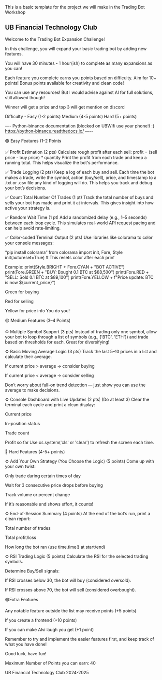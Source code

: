 This is a basic template for the project we will make in the Trading Bot Workshop

UB Financial Technology Club
----------------------------------

Welcome to the Trading Bot Expansion Challenge!

In this challenge, you will expand your basic trading bot by adding new features.

You will have 30 minutes - 1 hour(ish) to complete as many expansions as you can!

Each feature you complete earns you points based on difficulty.
Aim for 10+ points! Bonus points available for creativity and clean code!

You can use any resources! But I would advise against AI for full solutions, still allowed though!

Winner will get a prize and top 3 will get mention on discord

Difficulty - 
Easy (1-2 points)
Medium (4-5 points)
Hard (5+ points)

—-
Python-binance documentation (blocked on UBWifi use your phone!) :(
https://python-binance.readthedocs.io/
—--

🟢 Easy Features (1–2 Points


✅ Profit Estimation (2 pts)
Calculate rough profit after each sell:
profit = (sell price - buy price) * quantity
Print the profit from each trade and keep a running total. This helps visualize the bot's performance.

✅ Trade Logging (2 pts)
Keep a log of each buy and sell. Each time the bot makes a trade, write the symbol, action (buy/sell), price, and timestamp to a .txt or .csv file any kind of logging will do. This helps you track and debug your bot’s decisions.


✅  Count Total Number Of Trades (1 pt)
Track the total number of buys and sells your bot has made and print it at intervals. This gives insight into how active your strategy is.

✅  Random Wait Time (1 pt)
Add a randomized delay (e.g., 1–5 seconds) between each loop cycle. This simulates real-world API request pacing and can help avoid rate-limiting.

✅ Color-coded Terminal Output (2 pts)
Use libraries like colorama to color your console messages:

“pip install colorama”
from colorama import init, Fore, Style
init(autoreset=True)  # This resets color after each print

Example:
print(Style.BRIGHT + Fore.CYAN + "BOT ACTIVE")
print(Fore.GREEN + "BUY: Bought 0.1 BTC at $88,500")
print(Fore.RED + "SELL: Sold 0.1 BTC at $89,100")
print(Fore.YELLOW + f"Price update: BTC is now ${current_price}")

Green for buying

Red for selling

Yellow for price info
You do you!








🟡 Medium Features (3–4 Points)

⚙️ Multiple Symbol Support (3 pts)
Instead of trading only one symbol, allow your bot to loop through a list of symbols (e.g., ['BTC', 'ETH']) and trade based on thresholds for each. Great for diversifying!

⚙️ Basic Moving Average Logic (3 pts)
Track the last 5–10 prices in a list and calculate their average.

If current price > average → consider buying

If current price < average → consider selling

Don’t worry about full-on trend detection — just show you can use the average to make decisions.

⚙️ Console Dashboard with Live Updates (2 pts)
(Do at least 3)
Clear the terminal each cycle and print a clean display:

Current price

In-position status

Trade count

Profit so far
Use os.system('cls' or 'clear') to refresh the screen each time.





🔴 Hard Features (4-5+ points)

⚙️ Add Your Own Strategy (You Choose the Logic) (5 points)
Come up with your own twist:

Only trade during certain times of day

Wait for 3 consecutive price drops before buying

Track volume or percent change

If it’s reasonable and shows effort, it counts!


⚙️ End-of-Session Summary (4 points)
At the end of the bot’s run, print a clean report:

Total number of trades

Total profit/loss

How long the bot ran (use time.time() at start/end)


⚙️  RSI Trading Logic (5 points)
Calculate the RSI for the selected trading symbols.

Determine Buy/Sell signals:

If RSI crosses below 30, the bot will buy (considered oversold).

If RSI crosses above 70, the bot will sell (considered overbought).



🟣Extra Features

Any notable feature outside the list may receive points (+5 points)

If you create a frontend (+10 points) 

If you can make Alvi laugh you get (+1 point)

Remember to try and implement the easier features first, and keep track of what you have done!

Good luck, have fun!



Maximum Number of Points you can earn: 40






UB Financial Technology Club 2024-2025
